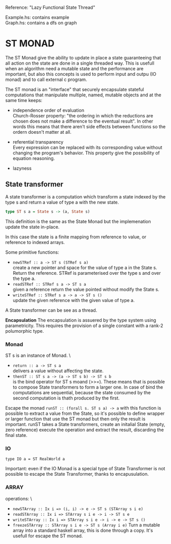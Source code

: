 Reference: "Lazy Functional State Thread"

Example.hs: contains example \
Graph.hs: contains a dfs on graph

# ST MONAD

The ST Monad give the ability to update in place a state guaranteeing that all action on the state are done in a single threaded way.
This is usefull when an algorithm need a mutable state and the performance are important, but also this concepts is used to perform input and outpu (IO monad) and to call external c program.

The ST monad is an "interface" that securely encapsulate stateful computations that manipulate multiple, named, mutable objects and at the same time keeps:

- independence order of evaluation \
        Church-Rosser property: "the ordering in which the reductions are chosen does not make a difference to the eventual result". In other words this means that there aren't side effects between functions so the ordern doesn't matter at all.
- referential transparency \
        Every expression can be replaced with its corresponding value without changing the program's behavior. This property give the possibility of equation reasoning.

- lazyness
  
## State transformer
A state transformer is a computation which transform a state indexed by the type s and return a value of type a with the new state.
``` haskell
type ST s a = State s -> (a, State s)
```
This definition is the same as the State Monad but the implemenation update the state in-place.

In this case the state is a finite mapping from reference to value, or reference to indexed arrays.

Some primitive functions:
- `newSTRef :: a -> ST s (STRef s a)` \
    create a new pointer and space for the value of type a in the State s. Return the reference. STRef is parameterised over the type s and over the type a.
- `readSTRef :: STRef s a -> ST s a` \
    given a reference return the value pointed without modify the State s.
- `writeSTRef :: STRef s a -> a -> ST s ()` \
    update the given reference with the given value of type a.

A State transformer can be see as a thread.

**Encapsulation**
The encapsulation is assuered by the type system using parametricity. This requires the provision of a single constant with a rank-2 polumorphic type. 

### Monad
ST s is an instance of Monad. \
- `return :: a -> ST s a` \
delivers a value without affecting the state.
- `thenST :: ST s a -> (a -> ST s b) -> ST s b` \
is the bind operator for ST s moand (>>=).
These means that is possible to compose State transformers to form a larger one. In case of bind the computations are sequential, because the state consumed by the second computation is thath produced by the first.

Escape the monad
`runST :: (forall s. ST s a) -> a` with this function is possible to extract a value from the State, so it's possible to define wrapper or larger function that use the ST monad but then only the result is important. runST takes a State transformers, create an initalial State (empty, zero reference) execute the operation and extract the result, discarding the final state.

### IO
`type IO a = ST RealWorld a`

Important: even if the IO Monad is a special type of State Transformer is not possible to escape the State Transformer, thanks to encapusulation. 
### ARRAY
operations: \
- `newSTArray :: Ix i => (i, i) -> e -> ST s (STArray s i e)` 
- `readSTArray :: Ix i => STArray s i e -> i -> ST s e`
- `writeSTArray :: Ix i => STArray s i e -> i -> e -> ST s ()`
- `freezeSTArray :: STArray s i e -> ST s (Array i e)` 
    Turn a mutable array into a standard haskell array, this is done through a copy. It's usefull for escape the ST monad.
